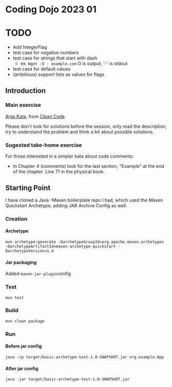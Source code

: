 # Coding Dojo 2023 01

# TODO
- Add IntegerFlag
- test case for negative numbers
- test case for strings that start with dash
  - ex. `Wget -O - example.com` O is output, '-' is stdout
- test case for default values
- (ambitious) support lists as values for flags

## Introduction

### Main exercise

[Args Kata](https://codingdojo.org/kata/Args/), from [Clean Code](https://drive.google.com/file/d/0B6KDw53U4-V6SWFtbDlNVHVJbW8/view?usp=share_link&resourcekey=0-c0qD9xB3L3f5YQb8HtERgw).

Please don't look for solutions before the session, only read the description, try to understand the problem and think a bit about possible solutions.

### Sugested take-home exercise

For those interested in a simpler kata about code comments: 
  - In Chapter 4 (comments) look for the last section, "Example" at the end of the chapter. Line 71 in the physical book.


## Starting Point

I have cloned a Java -Maven boilerplate repo I had, which used the Maven Quickstart Archetype, adding JAR Archive Config as well.

### Creation

#### Archetype
`mvn archetype:generate -DarchetypeGroupId=org.apache.maven.archetypes -DarchetypeArtifactId=maven-archetype-quickstart -DarchetypeVersion=1.4`

#### Jar packaging
Added `maven-jar-plugin`config

### Test
`mvn test`

### Build
`mvn clean package`

### Run

#### Before jar config
`java -cp target/basic-archetype-test-1.0-SNAPSHOT.jar org.example.App`

#### After jar config
`java -jar target/basic-archetype-test-1.0-SNAPSHOT.jar`
